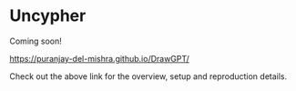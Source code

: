 # Uncypher
Coming soon!

https://puranjay-del-mishra.github.io/DrawGPT/

Check out the above link for the overview, setup and reproduction details.
